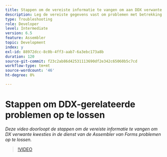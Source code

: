 ```yaml
---
title: Stappen om de vereiste informatie te vangen om aan DDX verwante kwesties problemen op te lossen
description: Leg de vereiste gegevens vast om problemen met betrekking tot de vergadering op te lossen
type: Troubleshooting
role: Developer
level: Intermediate
version: 6.5
feature: Assembler
topic: Development
index: y
exl-id: 88972dcc-8c0b-4ff3-aab7-6a3ebc173a8b
duration: 120
source-git-commit: f23c2ab86d42531113690df2e342c65060b5c7cd
workflow-type: tm+mt
source-wordcount: '46'
ht-degree: 0%

---
```


# Stappen om DDX-gerelateerde problemen op te lossen

*Deze video doorloopt de stappen om de vereiste informatie te vangen om DX verwante kwesties in de dienst van de Assembler van Forms problemen op te lossen.*

>[!VIDEO](https://video.tv.adobe.com/v/335517?quality=12&learn=on)
